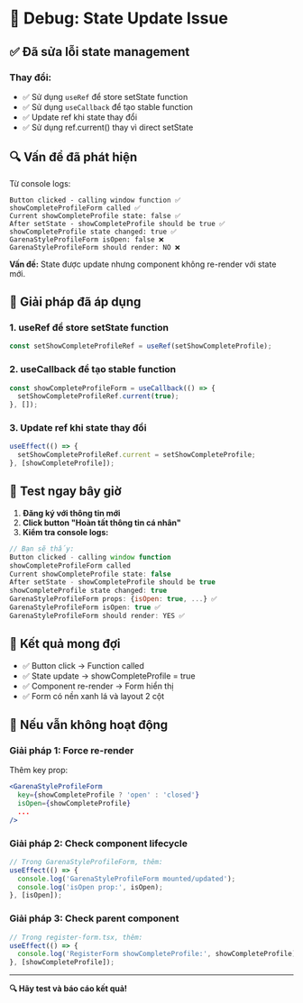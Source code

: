 # 🐛 Debug: State Update Issue

## ✅ Đã sửa lỗi state management

### Thay đổi:
- ✅ Sử dụng `useRef` để store setState function
- ✅ Sử dụng `useCallback` để tạo stable function
- ✅ Update ref khi state thay đổi
- ✅ Sử dụng ref.current() thay vì direct setState

## 🔍 Vấn đề đã phát hiện

Từ console logs:
```
Button clicked - calling window function ✅
showCompleteProfileForm called ✅
Current showCompleteProfile state: false ✅
After setState - showCompleteProfile should be true ✅
showCompleteProfile state changed: true ✅
GarenaStyleProfileForm isOpen: false ❌
GarenaStyleProfileForm should render: NO ❌
```

**Vấn đề:** State được update nhưng component không re-render với state mới.

## 🔧 Giải pháp đã áp dụng

### 1. useRef để store setState function
```javascript
const setShowCompleteProfileRef = useRef(setShowCompleteProfile);
```

### 2. useCallback để tạo stable function
```javascript
const showCompleteProfileForm = useCallback(() => {
  setShowCompleteProfileRef.current(true);
}, []);
```

### 3. Update ref khi state thay đổi
```javascript
useEffect(() => {
  setShowCompleteProfileRef.current = setShowCompleteProfile;
}, [showCompleteProfile]);
```

## 🧪 Test ngay bây giờ

1. **Đăng ký với thông tin mới**
2. **Click button "Hoàn tất thông tin cá nhân"**
3. **Kiểm tra console logs:**

```javascript
// Bạn sẽ thấy:
Button clicked - calling window function
showCompleteProfileForm called
Current showCompleteProfile state: false
After setState - showCompleteProfile should be true
showCompleteProfile state changed: true
GarenaStyleProfileForm props: {isOpen: true, ...} ✅
GarenaStyleProfileForm isOpen: true ✅
GarenaStyleProfileForm should render: YES ✅
```

## 🎯 Kết quả mong đợi

- ✅ Button click → Function called
- ✅ State update → showCompleteProfile = true
- ✅ Component re-render → Form hiển thị
- ✅ Form có nền xanh lá và layout 2 cột

## 🚨 Nếu vẫn không hoạt động

### Giải pháp 1: Force re-render
Thêm key prop:
```jsx
<GarenaStyleProfileForm
  key={showCompleteProfile ? 'open' : 'closed'}
  isOpen={showCompleteProfile}
  ...
/>
```

### Giải pháp 2: Check component lifecycle
```javascript
// Trong GarenaStyleProfileForm, thêm:
useEffect(() => {
  console.log('GarenaStyleProfileForm mounted/updated');
  console.log('isOpen prop:', isOpen);
}, [isOpen]);
```

### Giải pháp 3: Check parent component
```javascript
// Trong register-form.tsx, thêm:
useEffect(() => {
  console.log('RegisterForm showCompleteProfile:', showCompleteProfile);
}, [showCompleteProfile]);
```

---

**🔍 Hãy test và báo cáo kết quả!**
